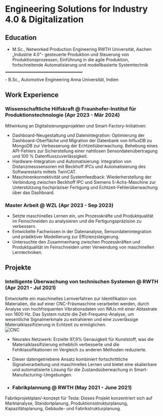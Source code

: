 # Engineering Solutions for Industry 4.0 & Digitalization

## Education
- M.Sc., Networked Production Engineering      RWTH Universität, Aachen\
„Industrie 4.0"- gesteuerte Produktion und Steuerung von Produktionsprozessen, Einführung in die agile Produktion, fortschreitende Automatisierung und modellbasierte Systemtechnik
<hr style="border: 0.5px solid gray; width: 50%;">
- B.Sc., Automotive Engineering      Anna Universität, Indien

## Work Experience
### Wissenschaftliche Hilfskraft @ Fraunhofer-Institut für Produktionstechnologie (Apr 2023 - Mär 2024)
Mitwirkung an Digitalisierungsprojekten und Smart-Factory-Initiativen:
-	Dashboard-Neugestaltung und Datenintegration: Optimierung der Dashboard-Oberfläche und Migration der Datenbank von InfluxDB zu MongoDB zur Verbesserung der Echtzeitüberwachung. Behebung eines API-Fehlers zur Sicherstellung einer nahtlosen Sensordatenübertragung und 100 % Datenflusszuverlässigkeit.
-	Hardware-Integration und Automatisierung: Integration von Distanzmesssensoren mit Beckhoff IPCs und Automatisierung des Softwarestarts mittels TwinCAT.
-	Maschinenkonnektivität und Systemfeedback: Wiederherstellung der Verbindung zwischen Beckhoff IPC und Siemens 5-Achs-Maschine zur Unterstützung hochpräziser Fertigung und Echtzeit-Fehlerüberwachung über das Dashboard.

### Master Arbeit @ WZL (Apr 2023 - Sep 2023)
- Setzte maschinelles Lernen ein, um Prozesskräfte und Produktqualität im Feinschneiden zu analysieren und die Fertigungspräzision zu verbessern.
- Entwickelte Fachwissen in der Datenanalyse, Sensordatenintegration und prädiktiver Modellierung zur Effizienzsteigerung.
- Untersuchte den Zusammenhang zwischen Prozesskräften und Produktqualität im Feinschneiden unter Verwendung von maschinellen Lerntechniken.

## Projekte

### Intelligente Überwachung von technischen Systemen @ RWTH (Apr 2021 - Jul 2021)
Entwickelte ein maschinelles Lernverfahren zur Identifikation von Materialien, die auf einer CNC-Fräsmaschine verarbeitet werden, durch Analyse von hochfrequenten Vibrationsdaten von IMUs mit einer Abtastrate von 1600 Hz. Das System nutzte die Zeit-Frequenz-Analyse, um wesentliche Signalmerkmale zu extrahieren und eine zuverlässige Materialklassifizierung in Echtzeit zu ermöglichen.\
![CNC](https://github.com/user-attachments/assets/8e45ddac-6988-4800-ae80-85f92ab6ac1c)
- Neurales Netzwerk: Erzielte 97,9% Genauigkeit für Kunststoff, was die Materialklassifizierung erheblich verbesserte und die Fehlklassifikationen im Vergleich zu anderen Methoden reduzierte.
- Dieser datengetriebene Ansatz kombiniert fortschrittliche Signalverarbeitung und maschinelles Lernen und bietet eine skalierbare und automatisierte Lösung für die Zustandsüberwachung in Smart-Manufacturing-Umgebungen.

- ### Fabrikplannung @ RWTH (May 2021 - June 2021)
Fabrikprojektplan/-konzept für Tesla: Dieses Projekt konzentriert sich auf Marktanalyse, Standortplanung, Produktionsstrukturplanung, Kapazitätsplanung, Gebäude- und Fabrikstrukturplanung.
